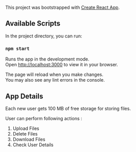 This project was bootstrapped with [Create React App](https://github.com/facebook/create-react-app).

## Available Scripts

In the project directory, you can run:

### `npm start`

Runs the app in the development mode.\
Open [http://localhost:3000](http://localhost:3000) to view it in your browser.

The page will reload when you make changes.\
You may also see any lint errors in the console.

## App Details

Each new user gets 100 MB of free storage for storing files.

User can perform following actions :

1. Upload Files
2. Delete Files
3. Download Files
4. Check User Details
